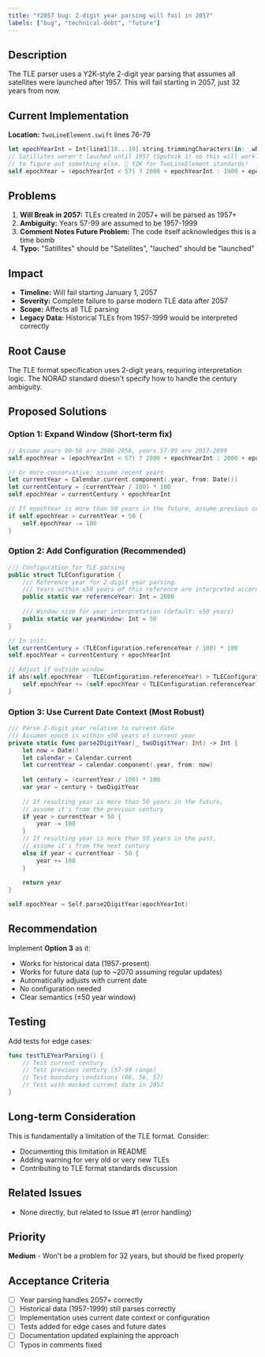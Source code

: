 ```yaml
---
title: "Y2057 bug: 2-digit year parsing will fail in 2057"
labels: ["bug", "technical-debt", "future"]
---
```


## Description

The TLE parser uses a Y2K-style 2-digit year parsing that assumes all satellites were launched after 1957. This will fail starting in 2057, just 32 years from now.

## Current Implementation

**Location:** `TwoLineElement.swift` lines 76-79

```swift
let epochYearInt = Int(line1[18...19].string.trimmingCharacters(in: .whitespacesAndNewlines))!
// Satillites weren't lauched until 1957 (Sputnik 1) so this will work... until 2057 when we will need
// to figure out something else. 💩 Y2K for TwoLineElement standards!
self.epochYear = (epochYearInt < 57) ? 2000 + epochYearInt : 1900 + epochYearInt
```

## Problems

1. **Will Break in 2057:** TLEs created in 2057+ will be parsed as 1957+
2. **Ambiguity:** Years 57-99 are assumed to be 1957-1999
3. **Comment Notes Future Problem:** The code itself acknowledges this is a time bomb
4. **Typo:** "Satillites" should be "Satellites", "lauched" should be "launched"

## Impact

- **Timeline:** Will fail starting January 1, 2057
- **Severity:** Complete failure to parse modern TLE data after 2057
- **Scope:** Affects all TLE parsing
- **Legacy Data:** Historical TLEs from 1957-1999 would be interpreted correctly

## Root Cause

The TLE format specification uses 2-digit years, requiring interpretation logic. The NORAD standard doesn't specify how to handle the century ambiguity.

## Proposed Solutions

### Option 1: Expand Window (Short-term fix)

```swift
// Assume years 00-56 are 2000-2056, years 57-99 are 2057-2099
self.epochYear = (epochYearInt < 57) ? 2000 + epochYearInt : 2000 + epochYearInt

// Or more conservative: assume recent years
let currentYear = Calendar.current.component(.year, from: Date())
let currentCentury = (currentYear / 100) * 100
self.epochYear = currentCentury + epochYearInt

// If epochYear is more than 50 years in the future, assume previous century
if self.epochYear > currentYear + 50 {
    self.epochYear -= 100
}
```

### Option 2: Add Configuration (Recommended)

```swift
/// Configuration for TLE parsing
public struct TLEConfiguration {
    /// Reference year for 2-digit year parsing.
    /// Years within ±50 years of this reference are interpreted accordingly.
    public static var referenceYear: Int = 2000
    
    /// Window size for year interpretation (default: ±50 years)
    public static var yearWindow: Int = 50
}

// In init:
let currentCentury = (TLEConfiguration.referenceYear / 100) * 100
self.epochYear = currentCentury + epochYearInt

// Adjust if outside window
if abs(self.epochYear - TLEConfiguration.referenceYear) > TLEConfiguration.yearWindow {
    self.epochYear += (self.epochYear < TLEConfiguration.referenceYear) ? 100 : -100
}
```

### Option 3: Use Current Date Context (Most Robust)

```swift
/// Parse 2-digit year relative to current date
/// Assumes epoch is within ±50 years of current year
private static func parse2DigitYear(_ twoDigitYear: Int) -> Int {
    let now = Date()
    let calendar = Calendar.current
    let currentYear = calendar.component(.year, from: now)
    
    let century = (currentYear / 100) * 100
    var year = century + twoDigitYear
    
    // If resulting year is more than 50 years in the future,
    // assume it's from the previous century
    if year > currentYear + 50 {
        year -= 100
    }
    // If resulting year is more than 50 years in the past,
    // assume it's from the next century
    else if year < currentYear - 50 {
        year += 100
    }
    
    return year
}

self.epochYear = Self.parse2DigitYear(epochYearInt)
```

## Recommendation

Implement **Option 3** as it:
- Works for historical data (1957-present)
- Works for future data (up to ~2070 assuming regular updates)
- Automatically adjusts with current date
- No configuration needed
- Clear semantics (±50 year window)

## Testing

Add tests for edge cases:
```swift
func testTLEYearParsing() {
    // Test current century
    // Test previous century (57-99 range)
    // Test boundary conditions (06, 56, 57)
    // Test with mocked current date in 2057
}
```

## Long-term Consideration

This is fundamentally a limitation of the TLE format. Consider:
- Documenting this limitation in README
- Adding warning for very old or very new TLEs
- Contributing to TLE format standards discussion

## Related Issues

- None directly, but related to Issue #1 (error handling)

## Priority

**Medium** - Won't be a problem for 32 years, but should be fixed properly

## Acceptance Criteria

- [ ] Year parsing handles 2057+ correctly
- [ ] Historical data (1957-1999) still parses correctly
- [ ] Implementation uses current date context or configuration
- [ ] Tests added for edge cases and future dates
- [ ] Documentation updated explaining the approach
- [ ] Typos in comments fixed

